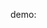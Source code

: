 
demo:

<code
  src='./demo1'
/>

<code
  src='./demo2'
/>

<code
  src='./demo3'
  background-color='skyblue'
/>

